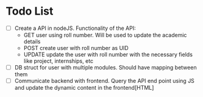 # Todo List

- [ ] Create a API in nodeJS. Functionality of the API:
    - GET user using roll number. Will be used to update the academic details
    - POST create user with roll number as UID
    - UPDATE update the user with roll number with the necessary fields like project, internships, etc
- [ ] DB struct for user with multiple modules. Should have mapping between them
- [ ] Communicate backend with frontend. Query the API end point using JS and update the dynamic content in the frontend[HTML]
